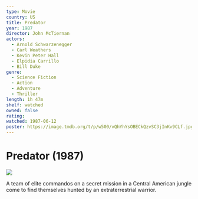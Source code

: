 ```yaml
---
type: Movie
country: US
title: Predator
year: 1987
director: John McTiernan
actors:
  - Arnold Schwarzenegger
  - Carl Weathers
  - Kevin Peter Hall
  - Elpidia Carrillo
  - Bill Duke
genre:
  - Science Fiction
  - Action
  - Adventure
  - Thriller
length: 1h 47m
shelf: watched
owned: false
rating:
watched: 1987-06-12
poster: https://image.tmdb.org/t/p/w500/vQhYhYsOBECkQzvSC3jInKv9CLf.jpg
---
```


# Predator (1987)

![](https://image.tmdb.org/t/p/w500/vQhYhYsOBECkQzvSC3jInKv9CLf.jpg)

A team of elite commandos on a secret mission in a Central American jungle come to find themselves hunted by an extraterrestrial warrior.